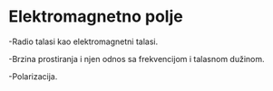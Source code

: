 # Elektromagnetno polje

-Radio talasi kao elektromagnetni talasi.

-Brzina prostiranja i njen odnos sa frekvencijom i talasnom dužinom.

-Polarizacija.